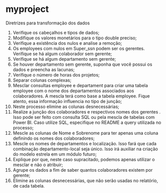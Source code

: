 # myproject

Diretrizes para transformação dos dados

1. Verifique os cabeçalhos e tipos de dados;
2. Modifique os valores monetários para o tipo double preciso;
3. Verifique a existência dos nulos e analise a remoção;
4. Os employees com nulos em Super_ssn podem ser os gerentes. Verifique se há algum colaborador sem gerente;
5. Verifique se há algum departamento sem gerente;
6. Se houver departamento sem gerente, suponha que você possui os dados e preencha as lacunas;
7. Verifique o número de horas dos projetos;
8. Separar colunas complexas;
9. Mesclar consultas employee e departament para criar uma tabela employee com o nome dos departamentos associados aos colaboradores. A mescla terá como base a tabela employee. Fique atento, essa informação influencia no tipo de junção;
10. Neste processo elimine as colunas desnecessárias;
11. Realize a junção dos colaboradores e respectivos nomes dos gerentes . Isso pode ser feito com consulta SQL ou pela mescla de tabelas com Power BI. Caso utilize SQL, especifique no README a query utilizada no processo;
12. Mescle as colunas de Nome e Sobrenome para ter apenas uma coluna definindo os nomes dos colaboradores;
13. Mescle os nomes de departamentos e localização. Isso fará que cada combinação departamento-local seja único. Isso irá auxiliar na criação do modelo estrela em um módulo futuro;
14. Explique por que, neste caso supracitado, podemos apenas utilizar o mesclar e não o atribuir;
15. Agrupe os dados a fim de saber quantos colaboradores existem por gerente;
16. Elimine as colunas desnecessárias, que não serão usadas no relatório, de cada tabela.
